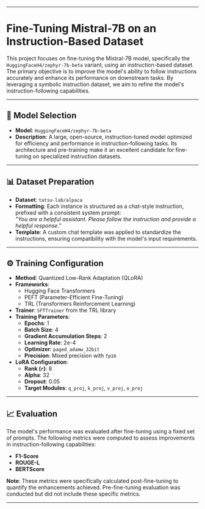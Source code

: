 
---

# Fine-Tuning Mistral-7B on an Instruction-Based Dataset

This project focuses on fine-tuning the Mistral-7B model, specifically the `HuggingFaceH4/zephyr-7b-beta` variant, using an instruction-based dataset. The primary objective is to improve the model's ability to follow instructions accurately and enhance its performance on downstream tasks. By leveraging a symbolic instruction dataset, we aim to refine the model's instruction-following capabilities.

---

## 🧠 Model Selection

- **Model**: `HuggingFaceH4/zephyr-7b-beta`
- **Description**: A large, open-source, instruction-tuned model optimized for efficiency and performance in instruction-following tasks. Its architecture and pre-training make it an excellent candidate for fine-tuning on specialized instruction datasets.

---

## 📊 Dataset Preparation

- **Dataset**: `tatsu-lab/alpaca`
- **Formatting**: Each instance is structured as a chat-style instruction, prefixed with a consistent system prompt:  
  _"You are a helpful assistant. Please follow the instruction and provide a helpful response."_
- **Template**: A custom chat template was applied to standardize the instructions, ensuring compatibility with the model's input requirements.

---

## ⚙️ Training Configuration

- **Method**: Quantized Low-Rank Adaptation (QLoRA)
- **Frameworks**: 
  - Hugging Face Transformers
  - PEFT (Parameter-Efficient Fine-Tuning)
  - TRL (Transformers Reinforcement Learning)
- **Trainer**: `SFTTrainer` from the TRL library
- **Training Parameters**:
  - **Epochs**: 1
  - **Batch Size**: 4
  - **Gradient Accumulation Steps**: 2
  - **Learning Rate**: 2e-4
  - **Optimizer**: `paged_adamw_32bit`
  - **Precision**: Mixed precision with `fp16`
- **LoRA Configuration**:
  - **Rank (`r`)**: 8
  - **Alpha**: 32
  - **Dropout**: 0.05
  - **Target Modules**: `q_proj`, `k_proj`, `v_proj`, `o_proj`

---

## 📈 Evaluation

The model's performance was evaluated after fine-tuning using a fixed set of prompts. The following metrics were computed to assess improvements in instruction-following capabilities:

- **F1-Score**
- **ROUGE-L**
- **BERTScore**

**Note**: These metrics were specifically calculated post-fine-tuning to quantify the enhancements achieved. Pre-fine-tuning evaluation was conducted but did not include these specific metrics.

---

